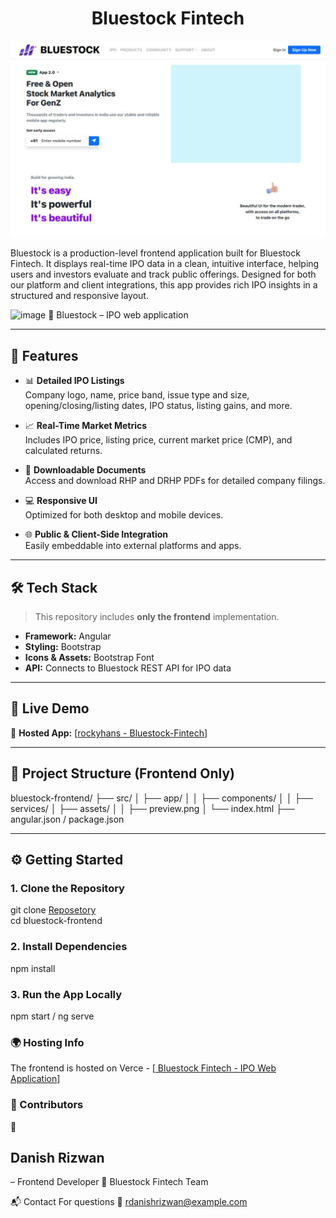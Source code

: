 <h1 align="center">Bluestock Fintech</h1>

![Bluestock Preview](./src/assets/Github-Images/Preview-Image.png)

Bluestock is a production-level frontend application built for Bluestock Fintech. It displays real-time IPO data in a clean, intuitive interface, helping users and investors evaluate and track public offerings. Designed for both our platform and client integrations, this app provides rich IPO insights in a structured and responsive layout.

![image](https://github.com/user-attachments/assets/d315981f-4297-460c-800b-3958b67aff6f)
📄 Bluestock – IPO web application 


---

## 🌟 Features

- 📊 **Detailed IPO Listings**  
  Company logo, name, price band, issue type and size, opening/closing/listing dates, IPO status, listing gains, and more.

- 📈 **Real-Time Market Metrics**  
  Includes IPO price, listing price, current market price (CMP), and calculated returns.

- 📎 **Downloadable Documents**  
  Access and download RHP and DRHP PDFs for detailed company filings.

- 💻 **Responsive UI**  
  Optimized for both desktop and mobile devices.

- 🌐 **Public & Client-Side Integration**  
  Easily embeddable into external platforms and apps.

---

## 🛠️ Tech Stack

> This repository includes **only the frontend** implementation.

- **Framework:** Angular
- **Styling:** Bootstrap
- **Icons & Assets:** Bootstrap Font
- **API:** Connects to Bluestock REST API for IPO data

---

## 🚀 Live Demo

🔗 **Hosted App:** [[rockyhans - Bluestock-Fintech](https://Bluestock-Fintech.app/)]

---

## 📁 Project Structure (Frontend Only)

bluestock-frontend/
├── src/
│ ├── app/
│ │ ├── components/
│ │ ├── services/
│ ├── assets/
│ │ ├── preview.png
│ └── index.html
├── angular.json / package.json


---

## ⚙️ Getting Started

### 1. Clone the Repository
git clone [Reposetory](https://github.com/rockyhans/Bluestock-Fintech)
<br>
cd bluestock-frontend
  
### 2. Install Dependencies
npm install

### 3. Run the App Locally
npm start / ng serve

### 🌍 Hosting Info
The frontend is hosted on Verce - [[ Bluestock Fintech - IPO Web Application](https://Bluestock-Fintech.app/)]

### 👥 Contributors
👤 <h2> Danish Rizwan </h2> – Frontend Developer
💼 Bluestock Fintech Team

📬 Contact
For questions
📧 rdanishrizwan@example.com
